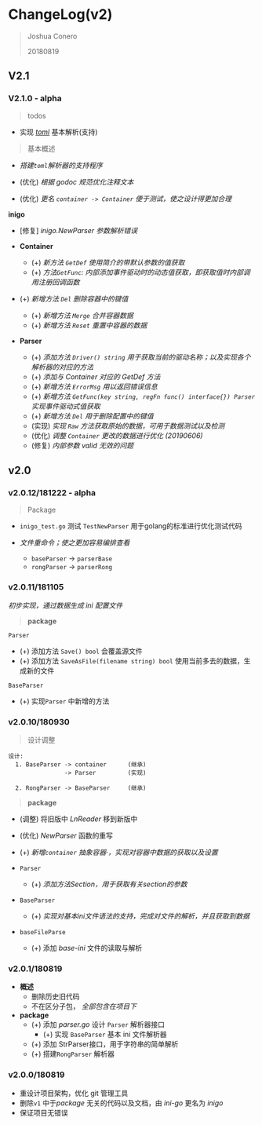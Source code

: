 # ChangeLog(v2)

> Joshua Conero
>
> 20180819

## V2.1

### V2.1.0 - alpha

> todos

- 实现 *[toml](https://github.com/toml-lang/toml)* 基本解析(支持)



> 基本概述

- *搭建`toml`解析器的支持程序*

- (优化) *根据 godoc 规范优化注释文本*

- (优化) *更名 `container -> Container` 便于测试，使之设计得更加合理*




**inigo**

- [修复] *inigo.NewParser 参数解析错误*

- **Container**
  - (+) *新方法 `GetDef` 使用简介的带默认参数的值获取*
  - (+) *方法`GetFunc`: 内部添加事件驱动时的动态值获取，即获取值时内部调用注册回调函数*
- (+) *新增方法 `Del` 删除容器中的键值*
  - (+) *新增方法 `Merge` 合并容器数据*
  - (+) *新增方法 `Reset` 重置中容器的数据*
  
- **Parser**
  - (+) *添加方法 `Driver() string` 用于获取当前的驱动名称；以及实现各个解析器的对应的方法*
  - (+) *添加与 Container 对应的 GetDef 方法*
  - (+) *新增方法 `ErrorMsg` 用以返回错误信息*
  - (+) *新增方法 `GetFunc(key string, regFn func() interface{}) Parser` 实现事件驱动式值获取*
  - (+) *新增方法 `Del` 用于删除配置中的键值*
  - (实现) *实现 `Raw` 方法获取原始的数据，可用于数据测试以及检测*
  - (优化) *调整 `Container` 更改的数据进行优化 (20190606)*
  - (修复) *内部参数 valid 无效的问题*





## v2.0

### v2.0.12/181222 - alpha

> Package

- `inigo_test.go` 测试 `TestNewParser` 用于golang的标准进行优化测试代码

- *文件重命令；使之更加容易编排查看*
  - `baseParser` -> `parserBase` 
  - `rongParser` -> `parserRong` 



### v2.0.11/181105

*初步实现，通过数据生成 ini 配置文件*

> **package**

`Parser`

- (+) 添加方法 `Save() bool` 会覆盖源文件
- (+) 添加方法 `SaveAsFile(filename string) bool` 使用当前多去的数据，生成新的文件

`BaseParser`

- (+) 实现`Parser` 中新增的方法



### v2.0.10/180930

> 设计调整

  ```
  设计: 
  	1. BaseParser -> container		(继承)
  				  -> Parser			(实现)
  				  
  	2. RongParser -> BaseParser     (继承)
  ```

> **package**


- (调整) 将旧版中 *LnReader* 移到新版中

- (优化) *NewParser* 函数的重写

- (+) *新增`container` 抽象容器·，实现对容器中数据的获取以及设置*

- `Parser`


    - (+) *添加方法Section，用于获取有关section的参数*

- `BaseParser`
  - (+) *实现对基本ini文件语法的支持，完成对文件的解析，并且获取到数据*

- `baseFileParse`


    - (+) 添加 *base-ini* 文件的读取与解析




### v2.0.1/180819

- **概述**
  - 删除历史旧代码
  - 不在区分子包， *全部包含在项目下*
- **package**
  - (+) 添加 *parser.go* 设计 ``Parser`` 解析器接口
    - (+) 实现 ``BaseParser`` 基本 ini 文件解析器
  - (+) 添加 StrParser接口，用于字符串的简单解析
  - (+) 搭建``RongParser`` 解析器

### v2.0.0/180819

- 重设计项目架构，优化 git 管理工具
- 删除``v1`` 中于*package* 无关的代码以及文档，由 *ini-go* 更名为 *inigo*
- 保证项目无错误

